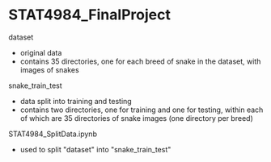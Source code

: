 # STAT4984_FinalProject
dataset 
- original data
- contains 35 directories, one for each breed of snake in the dataset, with images of snakes

snake\_train\_test
- data split into training and testing
- contains two directories, one for training and one for testing, within each of which are 35 directories of snake images (one directory per breed)

STAT4984\_SplitData.ipynb
- used to split "dataset" into "snake\_train\_test"


